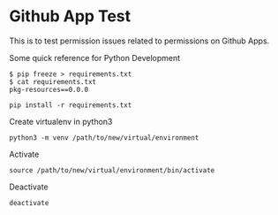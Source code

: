 # Github App Test
This is to test permission issues related to permissions on Github Apps.

Some quick reference for Python Development

    $ pip freeze > requirements.txt
    $ cat requirements.txt
    pkg-resources==0.0.0

    pip install -r requirements.txt

Create virtualenv in python3

    python3 -m venv /path/to/new/virtual/environment

Activate

    source /path/to/new/virtual/environment/bin/activate

Deactivate

    deactivate


